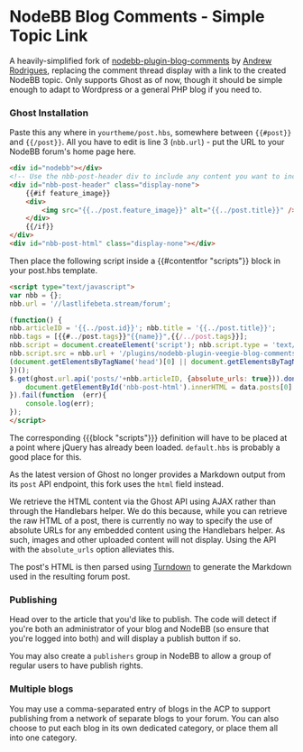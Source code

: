 # NodeBB Blog Comments - Simple Topic Link

A heavily-simplified fork of [nodebb-plugin-blog-comments](https://github.com/psychobunny/nodebb-plugin-blog-comments/) by [Andrew Rodrigues](https://github.com/psychobunny), replacing the comment thread display with a link to the created NodeBB topic. Only supports Ghost as of now, though it should be simple enough to adapt to Wordpress or a general PHP blog if you need to.

### Ghost Installation

Paste this any where in `yourtheme/post.hbs`, somewhere between `{{#post}}` and `{{/post}}`. All you have to edit is line 3 (`nbb.url`) - put the URL to your NodeBB forum's home page here.

```html
<div id="nodebb"></div>
<!-- Use the nbb-post-header div to include any content you want to include that isn't part of the Ghost API post endpoint "html" field. It can also be left empty. This example adds the feature image, if one exists. -->
<div id="nbb-post-header" class="display-none"> 
    {{#if feature_image}}
	<div>
		<img src="{{../post.feature_image}}" alt="{{../post.title}}" />
	</div>
	{{/if}}
</div>
<div id="nbb-post-html" class="display-none"></div>
```
Then place the following script inside a {{#contentfor "scripts"}} block in your post.hbs template.

```html
<script type="text/javascript">
var nbb = {};
nbb.url = '//lastlifebeta.stream/forum';

(function() {
nbb.articleID = '{{../post.id}}'; nbb.title = '{{../post.title}}';
nbb.tags = [{{#../post.tags}}"{{name}}",{{/../post.tags}}];
nbb.script = document.createElement('script'); nbb.script.type = 'text/javascript'; nbb.script.async = true;
nbb.script.src = nbb.url + '/plugins/nodebb-plugin-veegie-blog-comments/lib/ghost.js';
(document.getElementsByTagName('head')[0] || document.getElementsByTagName('body')[0]).appendChild(nbb.script);
})();
$.get(ghost.url.api('posts/'+nbb.articleID, {absolute_urls: true})).done(function (data){
	document.getElementById('nbb-post-html').innerHTML = data.posts[0].html;
}).fail(function  (err){
	console.log(err);
});
</script>
```

The corresponding {{{block "scripts"}}} definition will have to be placed at a point where jQuery has already been loaded. `default.hbs` is probably a good place for this.

As the latest version of Ghost no longer provides a Markdown output from its `post` API endpoint, this fork uses the `html` field instead.

We retrieve the HTML content via the Ghost API using AJAX rather than through the Handlebars helper. We do this because, while you can retrieve the raw HTML of a post, there is currently no way to specify the use of absolute URLs for any embedded content using the Handlebars helper. As such, images and other uploaded content will not display. Using the API with the `absolute_urls` option alleviates this.

The post's HTML is then parsed using [Turndown](https://github.com/domchristie/turndown) to generate the Markdown used in the resulting forum post.

### Publishing

Head over to the article that you'd like to publish. The code will detect if you're both an administrator of your blog and NodeBB (so ensure that you're logged into both) and will display a publish button if so.

You may also create a `publishers` group in NodeBB to allow a group of regular users to have publish rights.


### Multiple blogs

You may use a comma-separated entry of blogs in the ACP to support publishing from a network of separate blogs to your forum. You can also choose to put each blog in its own dedicated category, or place them all into one category.
